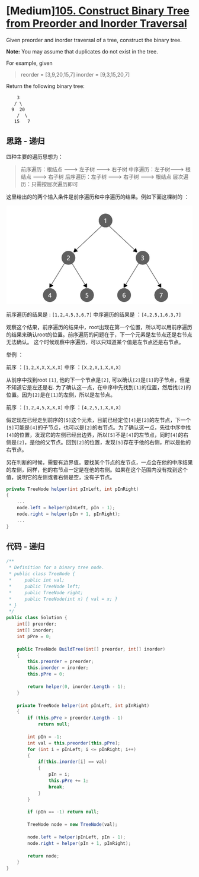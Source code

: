 # [Medium][105. Construct Binary Tree from Preorder and Inorder Traversal](https://leetcode.com/problems/construct-binary-tree-from-preorder-and-inorder-traversal/)

Given preorder and inorder traversal of a tree, construct the binary tree.

**Note:**
You may assume that duplicates do not exist in the tree.

For example, given

> reorder = [3,9,20,15,7]
> inorder = [9,3,15,20,7]

Return the following binary tree:

```text
    3
   / \
  9  20
    /  \
   15   7
```

## 思路 - 递归

四种主要的遍历思想为：

> 前序遍历：根结点 ---> 左子树 ---> 右子树
> 中序遍历：左子树---> 根结点 ---> 右子树
> 后序遍历：左子树 ---> 右子树 ---> 根结点
> 层次遍历：只需按层次遍历即可

这里给出的的两个输入条件是前序遍历和中序遍历的结果。例如下面这棵树的 ：

![image](image/tree.jpg)

前序遍历的结果是 : `[1,2,4,5,3,6,7]`
中序遍历的结果是 ：`[4,2,5,1,6,3,7]`

观察这个结果，前序遍历的结果中，root出现在第一个位置，所以可以用前序遍历的结果来确认root的位置。前序遍历的问题在于，下一个元素是左节点还是右节点无法确认。
这个时候观察中序遍历，可以只知道某个值是左节点还是右节点。

举例 ：

前序 ：`[1,2,X,X,X,X,X]`
中序 ：`[X,2,X,1,X,X,X]`

从前序中找到root `[1]`, 他的下一个节点是`[2]`, 可以确认`[2]`是`[1]`的子节点，但是不知道它是左还是右. 为了确认这一点，在中序中先找到`[1]`的位置，然后找`[2]`的位置。因为`[2]`是在`[1]`的左侧，所以是左节点。

前序 ：`[1,2,4,5,X,X,X]`
中序 ：`[4,2,5,1,X,X,X]`

假定现在已经走到前序的`[5]`这个元素，目前已经定位`[4]`是`[2]`的左节点，下一个`[5]`可能是`[4]`的子节点，也可以是`[2]`的右节点。为了确认这一点，先往中序中找`[4]`的位置，发现它的左侧已经出边界，所以`[5]`不是`[4]`的左节点，同时`[4]`的右侧是`[2]`，是他的父节点。回到`[2]`的位置，发现`[5]`存在于他的右侧，所以是他的右节点。

另在判断的时候，需要有边界值。要找某个节点的左节点，一点会在他的中序结果的左侧，同样，他的右节点一定是在他的右侧。如果在这个范围内没有找到这个值，说明它的左侧或者右侧是空，没有子节点。

```csharp
private TreeNode helper(int pInLeft, int pInRight)
{
    ...
    node.left = helper(pInLeft, pIn - 1);
    node.right = helper(pIn + 1, pInRight);
    ...
}
```

## 代码 - 递归

```csharp
/**
 * Definition for a binary tree node.
 * public class TreeNode {
 *     public int val;
 *     public TreeNode left;
 *     public TreeNode right;
 *     public TreeNode(int x) { val = x; }
 * }
 */
public class Solution {
    int[] preorder;
    int[] inorder;
    int pPre = 0;

    public TreeNode BuildTree(int[] preorder, int[] inorder)
    {
        this.preorder = preorder;
        this.inorder = inorder;
        this.pPre = 0;

        return helper(0, inorder.Length - 1);
    }

    private TreeNode helper(int pInLeft, int pInRight)
    {
        if (this.pPre > preorder.Length - 1)
            return null;

        int pIn = -1;
        int val = this.preorder[this.pPre];
        for (int i = pInLeft; i <= pInRight; i++)
        {
            if(this.inorder[i] == val)
            {
                pIn = i;
                this.pPre += 1;
                break;
            }
        }

        if (pIn == -1) return null;

        TreeNode node = new TreeNode(val);

        node.left = helper(pInLeft, pIn - 1);
        node.right = helper(pIn + 1, pInRight);

        return node;
    }
}
```
